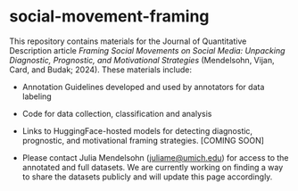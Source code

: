 # social-movement-framing
This repository contains materials for the Journal of Quantitative Description article _Framing Social Movements on Social Media: Unpacking Diagnostic, Prognostic, and Motivational Strategies_ (Mendelsohn, Vijan, Card, and Budak; 2024). These materials include:
* Annotation Guidelines developed and used by annotators for data labeling
* Code for data collection, classification and analysis
* Links to HuggingFace-hosted models for detecting diagnostic, prognostic, and motivational framing strategies. [COMING SOON]

* Please contact Julia Mendelsohn (juliame@umich.edu) for access to the annotated and full datasets. We are currently working on finding a way to share the datasets publicly and will update this page accordingly.
